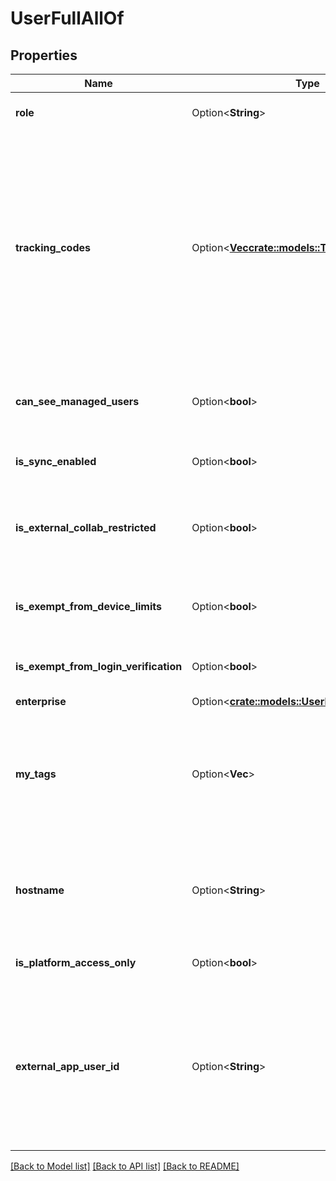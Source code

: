 # UserFullAllOf

## Properties

Name | Type | Description | Notes
------------ | ------------- | ------------- | -------------
**role** | Option<**String**> | The user’s enterprise role | [optional]
**tracking_codes** | Option<[**Vec<crate::models::TrackingCode>**](TrackingCode.md)> | Tracking codes allow an admin to generate reports from the admin console and assign an attribute to a specific group of users. This setting must be enabled for an enterprise before it can be used. | [optional]
**can_see_managed_users** | Option<**bool**> | Whether the user can see other enterprise users in their contact list | [optional]
**is_sync_enabled** | Option<**bool**> | Whether the user can use Box Sync | [optional]
**is_external_collab_restricted** | Option<**bool**> | Whether the user is allowed to collaborate with users outside their enterprise | [optional]
**is_exempt_from_device_limits** | Option<**bool**> | Whether to exempt the user from Enterprise device limits | [optional]
**is_exempt_from_login_verification** | Option<**bool**> | Whether the user must use two-factor authentication | [optional]
**enterprise** | Option<[**crate::models::UserFullAllOfEnterprise**](User__Full_allOf_enterprise.md)> |  | [optional]
**my_tags** | Option<**Vec<String>**> | Tags for all files and folders owned by the user. Values returned will only contain tags that were set by the requester. | [optional]
**hostname** | Option<**String**> | The root (protocol, subdomain, domain) of any links that need to be generated for the user | [optional]
**is_platform_access_only** | Option<**bool**> | Whether the user is an App User | [optional]
**external_app_user_id** | Option<**String**> | An external identifier for an app user, which can be used to look up the user. This can be used to tie user IDs from external identity providers to Box users. | [optional]

[[Back to Model list]](../README.md#documentation-for-models) [[Back to API list]](../README.md#documentation-for-api-endpoints) [[Back to README]](../README.md)


